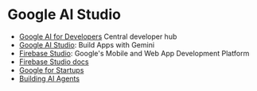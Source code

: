 # **Google AI Studio**

- [Google AI for Developers](https://ai.google.dev/) Central developer hub
- [Google AI Studio](https://aistudio.google.com/apps): Build Apps with Gemini 
- [Firebase Studio](https://firebase.google.com/): Google's Mobile and Web App Development Platform
- [Firebase Studio docs](https://firebase.google.com/docs/studio)
- [Google for Startups](https://startup.google.com/gemini)
- [Building AI Agents](https://cloud.google.com/resources/content/building-ai-agents)
